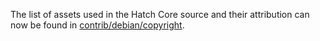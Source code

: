 The list of assets used in the Hatch Core source and their attribution can now be found in [contrib/debian/copyright](../contrib/debian/copyright).
